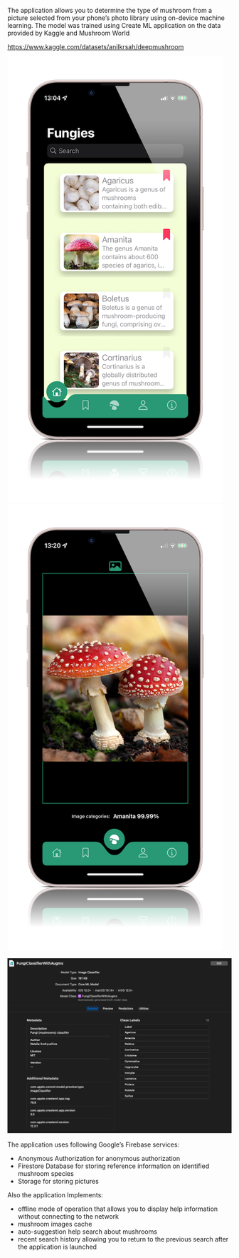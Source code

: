 The application allows you to determine the type of mushroom from а picture selected from your phone’s photo library using on-device machine learning. The model was trained using Create ML application on the data provided by Kaggle and Mushroom World 

https://www.kaggle.com/datasets/anilkrsah/deepmushroom


![main](https://github.com/natalykn/OTUS/blob/main/Fungiincognita/Fungi%20incognita/assets/main.PNG) ![detect](https://github.com/natalykn/OTUS/blob/main/Fungiincognita/Fungi%20incognita/assets/detect.PNG)

![модель](https://github.com/natalykn/OTUS/blob/main/Fungiincognita/Fungi%20incognita/assets/modelInfo.png)

The application uses following Google’s Firebase services:

- Anonymous Authorization  for anonymous authorization
- Firestore Database for storing reference information on identified mushroom species
- Storage for storing pictures

Also the application Implements:

- offline mode of operation that allows you to display help information without connecting to the network
- mushroom images cache
- auto-suggestion help search about mushrooms
- recent search history allowing you to return to the previous search after the application is launched


